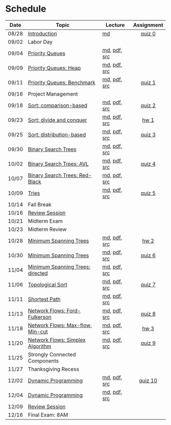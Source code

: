 # Schedule

| Date | Topic | Lecture | Assignment |
|:---:|---|---|:-:|
|08/28| [Introduction](syllabus.md) | [md](getting_started.md) | [quiz 0](quizzes.md#quiz-0) |
|09/02| Labor Day | | |
|09/04| [Priority Queues](https://speakerdeck.com/jdchoi77/cs253-priority-queues-2019) | [md](priority_queues.md), [pdf](priority_queues.pdf), [src](../src/main/java/edu/emory/cs/queue) |  |
|09/09| [Priority Queues: Heap](https://speakerdeck.com/jdchoi77/cs253-priority-queues-2019) | [md](priority_queues.md), [pdf](priority_queues.pdf), [src](../src/main/java/edu/emory/cs/queue) |  |
|09/11| [Priority Queues: Benchmark](https://speakerdeck.com/jdchoi77/cs253-priority-queues-2019) | [md](priority_queues.md), [pdf](priority_queues.pdf), [src](../src/main/java/edu/emory/cs/queue) | [quiz 1](quizzes.md#quiz-1) |
|09/16| Project Management | |  | 
|09/18| [Sort: comparison-based](https://speakerdeck.com/jdchoi77/cs253-comparison-based-sort-2019) | [md](sort_comparison_based.md), [pdf](sort_comparison_based.pdf), [src](../src/main/java/edu/emory/cs/sort/comparison) | [quiz 2](quizzes.md#quiz-2) |
|09/23| [Sort: divide and conquer](https://speakerdeck.com/jdchoi77/cs253-divide-and-conquer-sort-2019) | [md](sort_divide_conquer.md), [pdf](sort_divide_conquer.pdf), [src](../src/main/java/edu/emory/cs/sort/divide_conquer) | [hw 1](hw_hybrid_sort.md) |
|09/25| [Sort: distribution-based](https://speakerdeck.com/jdchoi77/cs253-distribution-based-sort-2019) | [md](sort_distribution_based.md), [pdf](sort_distribution_based.pdf), [src](../src/main/java/edu/emory/cs/sort/distribution) | [quiz 3](quizzes.md#quiz-3)  |
|09/30| [Binary Search Trees](https://speakerdeck.com/jdchoi77/cs253-binary-search-trees-2019) | [md](binary_search_trees.md), [pdf](binary_search_trees.pdf), [src](../src/main/java/edu/emory/cs/tree/) |  | 
|10/02| [Binary Search Trees: AVL](https://speakerdeck.com/jdchoi77/cs253-balanced-binary-search-trees-2019) | [md](binary_search_trees_balanced.md), [pdf](binary_search_trees_balanced.pdf), [src](../src/main/java/edu/emory/cs/tree/balanced) | [quiz 4](quizzes.md#quiz-4) |
|10/07| [Binary Search Trees: Red-Black](https://speakerdeck.com/jdchoi77/cs253-balanced-binary-search-trees-2019) | [md](binary_search_trees_balanced.md), [pdf](binary_search_trees_balanced.pdf), [src](../src/main/java/edu/emory/cs/tree/balanced) |  | 
|10/09| [Tries](https://speakerdeck.com/jdchoi77/cs253-tries-2019) | [md](tries.md), [pdf](tries.pdf), [src](../src/main/java/edu/emory/cs/trie) | [quiz 5](quizzes.md#quiz-5) |
|10/14| Fall Break | | |
|10/16| [Review Session](resources.md#previous-exams) | |  |
|10/21| Midterm Exam | | |
|10/23| Midterm Review | | |
|10/28| [Minimum Spanning Trees]() | [md](), [pdf](), [src]() | [hw 2]() |
|10/30| [Minimum Spanning Trees]() | [md](), [pdf](), [src]() | [quiz 6]() |
|11/04| [Minimum Spanning Trees: directed]() | [md](), [pdf](), [src]() |  |
|11/06| [Topological Sort]() | [md](), [pdf](), [src]()  | [quiz 7]() |
|11/11| [Shortest Path]() | [md](), [pdf](), [src]() |  |
|11/13| [Network Flows: Ford-Fulkerson]() | [md](), [pdf](), [src]() | [quiz 8]() |
|11/18| [Network Flows: Max-flow, Min-cut]() | [md](), [pdf](), [src]() | [hw 3]() |
|11/20| [Network Flows: Simplex Algorithm]() | [md](), [pdf](), [src]() | [quiz 9]() |
|11/25| Strongly Connected Components | | |
|11/27| Thanksgiving Recess | | |
|12/02| [Dynamic Programming]() | [md](), [pdf](), [src]() | [quiz 10]() | |
|12/04| [Dynamic Programming]() | [md](), [pdf](), [src]() | |
|12/09| [Review Session](resources.md#previous-exams) | ||
|12/16| Final Exam: 8AM | ||
